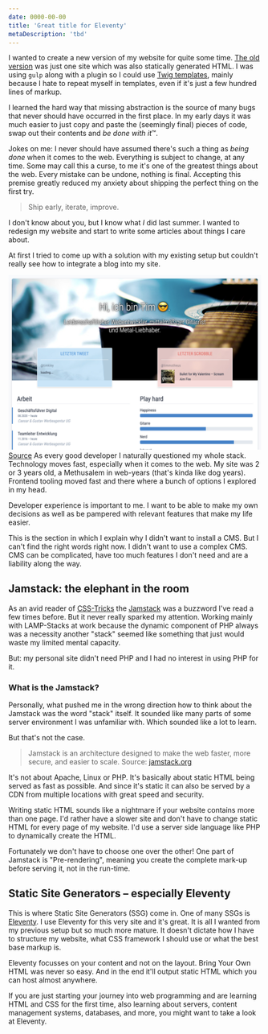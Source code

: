 ```yaml
---
date: 0000-00-00
title: 'Great title for Eleventy'
metaDescription: 'tbd'
---
```


I wanted to create a new version of my website for quite some time. [The old version](https://github.com/timkley/tim-kleyersburg.de/commit/54da506cab1f437faf98c4c87e5c89dd82b99222) was just one site which was also statically generated HTML. I was using `gulp` along with a plugin so I could use [Twig templates](https://twig.symfony.com/doc/2.x/), mainly because I hate to repeat myself in templates, even if it's just a few hundred lines of markup.

I learned the hard way that missing abstraction is the source of many bugs that never should have occurred in the first place. In my early days it was much easier to just copy and paste the (seemingly final) pieces of code, swap out their contents and *be done with it*™.

Jokes on me: I never should have assumed there's such a thing as *being done* when it comes to the web. Everything is subject to change, at any time. Some may call this a curse, to me it's one of the greatest things about the web. Every mistake can be undone, nothing is final. Accepting this premise greatly reduced my anxiety about shipping the perfect thing on the first try.

> Ship early, iterate, improve.

I don't know about you, but I know what *I* did last summer. I wanted to redesign my website and start to write some articles about things I care about.

At first I tried to come up with a solution with my existing setup but couldn't really see how to integrate a blog into my site.

![Screenshot of my previous](screenshot-old-site.jpg)
[Source](https://twitter.com/iamdevloper/status/1041999624775626752)
As every good developer I naturally questioned my whole stack. Technology moves fast, especially when it comes to the web. My site was 2 or 3 years old, a Methusalem in web-years (that's kinda like dog years). Frontend tooling moved fast and there where a bunch of options I explored in my head.

Developer experience is important to me. I want to be able to make my own decisions as well as be pampered with relevant features that make my life easier.

This is the section in which I explain why I didn't want to install a CMS. But I can't find the right words right now. I didn't want to use a complex CMS. CMS can be complicated, have too much features I don't need and are a liability along the way.

## Jamstack: the elephant in the room
As an avid reader of [CSS-Tricks](https://css-tricks.com/) the [Jamstack](https://jamstack.org/) was a buzzword I've read a few times before. But it never really sparked my attention. Working mainly with LAMP-Stacks at work because the dynamic component of PHP always was a necessity another "stack" seemed like something that just would waste my limited mental capacity.

But: my personal site didn't need PHP and I had no interest in using PHP for it.

### What is the Jamstack?

Personally, what pushed me in the wrong direction how to think about the Jamstack was the word "stack" itself. It sounded like many parts of some server environment I was unfamiliar with. Which sounded like a lot to learn.

But that's not the case.

> Jamstack is an architecture designed to make the web faster, more secure, and easier to scale.
Source: [jamstack.org](https://jamstack.org)

It's not about Apache, Linux or PHP. It's basically about static HTML being served as fast as possible. And since it's static it can also be served by a CDN from multiple locations with great speed and security.

Writing static HTML sounds like a nightmare if your website contains more than one page. I'd rather have a slower site and don't have to change static HTML for every page of my website. I'd use a server side language like PHP to dynamically create the HTML.

Fortunately we don't have to choose one over the other! One part of Jamstack is "Pre-rendering", meaning you create the complete mark-up before serving it, not in the run-time.

## Static Site Generators – especially Eleventy

This is where Static Site Generators (SSG) come in. One of many SSGs is [Eleventy](https://11ty.dev). I use Eleventy for this very site and it's great. It is all I wanted from my previous setup but so much more mature. It doesn't dictate how I have to structure my website, what CSS framework I should use or what the best base markup is.

Eleventy focusses on your content and not on the layout. Bring Your Own HTML was never so easy. And in the end it'll output static HTML which you can host almost anywhere.

If you are just starting your journey into web programming and are learning HTML and CSS for the first time, also learning about servers, content management systems, databases, and more, you might want to take a look at Eleventy.